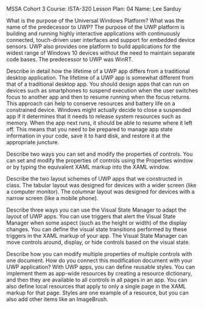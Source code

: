 MSSA Cohort 3
Course: ISTA-320
Lesson Plan: 04
Name: Lee Sarduy

What is the purpose of the Universal Windows Platform? What was the name of the predecessor to UWP?
The purpose of the UWP platform is building and running highly interactive applications with continuously connected, touch-driven user interfaces and support for embedded device sensors. UWP also provides one platform to build applications for the widest range of Windows 10 devices without the need to maintain separate code bases. The predecessor to UWP was WinRT.

Describe in detail how the lifetime of a UWP app differs from a traditional desktop application.
The lifetime of a UWP app is somewhat different from that of a traditional desktop app. You should design apps that can run on devices such as smartphones to suspend execution when the user switches focus to another app and then to resume running when the focus returns. This approach can help to conserve resources and battery life on a constrained device. Windows might actually decide to close a suspended app if it determines that it needs to release system resources such as memory. When the app next runs, it should be able to resume where it left off. This means that you need to be prepared to manage app state information in your code, save it to hard disk, and restore it at the appropriate juncture.

Describe two ways you can set and modify the properties of controls.
You can set and modify the properties of controls using the Properties window or by typing the equivalent XAML markup into the XAML window.

Describe the two layout schemes of UWP apps that we constructed in class.
The tabular layout was designed for devices with a wider screen (like a computer monitor). The columnar layout was designed for devices with a narrow screen (like a mobile phone).

Describe three ways you can use the Visual State Manager to adapt the layout of UWP apps.
You can use triggers that alert the Visual State Manager when some aspect (such as the height or width) of the display changes. You can define the visual state transitions performed by these triggers in the XAML markup of your app. The Visual State Manager can move controls around, display, or hide controls based on the visual state.

Describe how you can modify multiple properties of multiple controls with one document. How do you connect this modification document with your UWP application?
With UWP apps, you can define reusable styles. You can implement them as app-wide resources by creating a resource dictionary, and then they are available to all controls in all pages in an app. You can also define local resources that apply to only a single page in the XAML markup for that page. Styles are one example of a resource, but you can also add other items like an ImageBrush.
